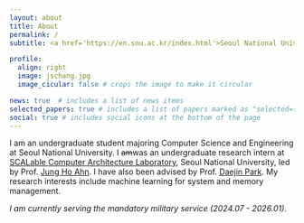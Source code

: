 ```yaml
---
layout: about
title: About
permalink: /
subtitle: <a href='https://en.snu.ac.kr/index.html'>Seoul National University</a>. Computer Science and Engineering

profile:
  align: right
  image: jschang.jpg
  image_cicular: false # crops the image to make it circular

news: true  # includes a list of news items
selected_papers: true # includes a list of papers marked as "selected={true}"
social: true # includes social icons at the bottom of the page
---
```


I am an undergraduate student majoring Computer Science and Engineering at Seoul National University. I <s>am</s>was an undergraduate research intern at [SCALable Computer Architecture Laboratory](http://scale.snu.ac.kr/), Seoul National University, led by Prof. [Jung Ho Ahn](https://scale.snu.ac.kr/members). I have also been advised by Prof. [Daejin Park](https://ai-soc.github.io/l_professor.html). My research interests include machine learning for system and memory management.


*I am currently serving the mandatory military service (2024.07 - 2026.01).*